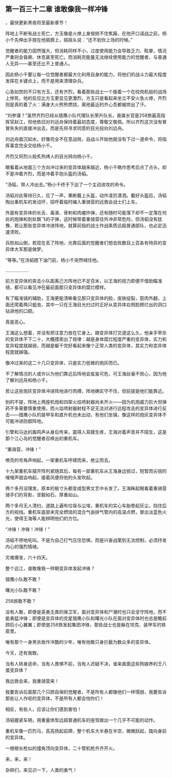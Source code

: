 ## 第一百三十二章 谁敢像我一样冲锋
，最快更新黑夜将至最新章节！

阵地上不断有战士死亡，方玉像是火燎上身按捺不住焦躁，在他开口请战之前，杨小千先伸出手按在他肩膀上，摇摇头说：“还不到你上场的时候。”

觉醒者的能力固然强大，但消耗同样不小，过度使用能力会导致乏力、眩晕，情况严重则会昏厥、休克甚至死亡。而消耗完能量无法继续使用能力的觉醒者，与普通人无异――甚至还比不上普通人。

因此杨小千要让每一位觉醒者都最大化利用自身的能力，将他们的战斗力最大程度发挥在关键点上，而不是用来清理杂兵。

心急如焚的不只有方玉，还有齐烈，看着那些战士一个接着一个在绞肉机般的战场上惨死，他的反应比方玉更显见更激烈，方玉只是看起来坐立不安火急火燎，齐烈则是真的着了火：满身大火熊熊燃烧，离他最近的齐心吾都被烘出了汗。

“刘参谋？”虽然齐烈已经从猎鹰小队代理队长荣升队长，直属长官是258旅最高指挥官赵江，但他依旧对刘远舟保持着最初态度，尊敬又敬佩。所以齐烈这次没有冒冒失失的直接冲出去，而是先将寻求同意的目光投向刘远舟。

刘远舟面沉如水，好像完全不在意战局，自战斗开始他就没有下过一道命令，将指挥事宜完全交给杨小千。

齐烈又将烈火般炙热烤人的目光转向杨小千。

眼看着从地面三个方向冲过来的变异体越来越近，杨小千略作思考后点了点头，却不是冲着齐烈，而是冲着手抱头盔的汤韬。

“汤韬，带人冲出去。”杨小千终于下达了一个主动进攻的命令。

汤韬对此等待已久，应了一声，果断戴上头盔，动作凌厉潇洒。戴好头盔后，汤韬掏出重机车的发动环，招呼着临时编入重骑营的远救会战士们上车。

外面有变异体的长舌、毒液、骨刺和肉瘤炸弹，还有随时可能落下却不一定落在何处的炮弹和到处飘飞的子弹，这时候带着重骑营往外冲非常危险，但汤韬没有犹豫，若让那些变异体冲进阵地，就算前指的战士作战素质远超普通部队，也必定迅速溃败。

兵败如山倒，若现在丢了阵地，光靠后面的觉醒者们想击败数目上百各有特异的变异体大军那是做梦。

“等等。”在汤韬摁下油门前，杨小千突然喊住他。

………………

前方变异体的突击小队距离己方阵地已不足百米，以王海的视力即便不借助瞄准镜，都可以看见冲在最前面那只变异体的腐烂模样。

有了瞄准镜的辅助，王海更能清晰看见那只变异体的脸，皮肤绽裂，筋肉外翻，上面还爬着两只蛆虫，其中一只在王海目光扫过时正好从变异体右侧脸颊烂出的洞口钻进他的口腔。

真是恶心。

王海这么想着，并没有把注意力放在它身上。跟变异体打交道这么久，他亲手宰杀的变异体不下二十，大概摸索出了规律：越是身体腐烂程度严重的变异体，实力和变异程度就越弱，而越是躯干完好看起来像个正常人类的变异体，其实力和变异体程度就越强。

像冲过来的这二十几只变异体，只是实力低微的炮灰而已。

不了解情况的人或许以为他们靠近后阵地会岌岌可危，可王海丝毫不担心，因为他了解刘远舟和杨小千。

若让这些炮灰变异体冲进阵地进行肉搏，阵地确实守不住，但前提是他们能靠近。

别的不提，阵地上两座机炮和四架火焰喷射器尚未开火――因为机炮威力巨大但弹药不多需要慎重使用，而火焰喷射器射程不足无法对进行远程攻击的变异体进行反击――猎鹰小队的装甲车和直升机也未出动，有他们坐镇，像这样的炮灰变异体不可能冲进防御阵地。

引擎和马达的轰鸣声从身后传来，震得人耳膜生疼，王海对着声音并不陌生，这是那个江心岛的觉醒者召唤出的重机车。

“重骑营，冲锋！”

嘹亮的号角声响起，一架重机车呼啸而来，绝尘而去。

十九架重机车摆开阵列紧随其后，每有一部重机车从王海身边掠过，短暂而尖锐的嗖嗖声就会响起，接着风便将他的头发吹起。

两个多月没理发，原本的板寸头都变成型男文艺中长发了。王海眯起眼看着重骑营骑手们的背影，坚毅如石，厚重如山。

两个多月无人清扫，道路上遍布垃圾与尘埃，重机车的实心车胎卷起灰尘，挡住后方的视线。重机车底部未完全燃烧的混合气由排气管内的高温点燃，冒出淡蓝色火光，使得王海等人能辨明他们的方位。

“冲锋！冲锋！冲锋！”

汤韬不停地吼叫，不是为自己打气压住恐惧，而是兴奋战栗到无法控制，必须抒发内心的强烈情绪。

灾难爆发，六十四天。

整个远江，谁敢像我一样朝变异体发起冲锋？

猎鹰小队敢不敢？

曙光小队敢不敢？

258旅敢不敢？

没有人敢，即便是英勇无畏的保卫军，面对变异体和尸潮时也只会坚守阵地，而不能勇猛冲锋；即便是变异体的克星猎鹰小队和曙光小队在面对变异体时也总是瞻前顾后小心翼翼；即使是258旅发起集团冲锋，那些战士也是躲在坦克、装甲车的铁皮里。

唯有那个一身黑衣故作冷酷的少年，唯有他敢只身拦截为数众多的变异体。

今天，还有我敢。

当有人转身逃命，当有人畏惧不前，当有人迟疑不决，谁来直面这些狗娘养的王八蛋变异体？

我远救会来，我重骑营来！

我要告诉后面那几个只顾自保的觉醒者，不是所有人都像他们一样懦弱，我要告诉那些让人作呕的变异体，不是所有人都会怕你们！

相反，有些人，应该让你们感到害怕！

汤韬握紧车柄，用重量体型远超普通机车的座驾做出一个几乎不可能的动作。

重机车像一匹烈马，高高扬起前蹄，整个机车大半悬在半空，微微跃起，踏向身前的变异体。

一根根长枪似的撞角顶向变异体，二十管机枪齐齐开火。

来，来，来！

杂碎们，来见识一下，人类的勇气！

